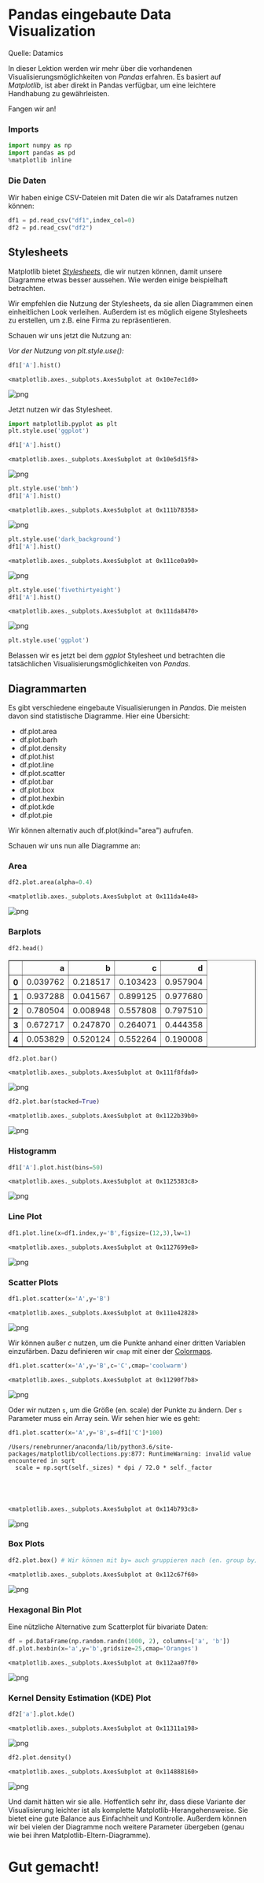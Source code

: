 # Pandas eingebaute Data Visualization

Quelle: Datamics

In dieser Lektion werden wir mehr über die vorhandenen Visualisierungsmöglichkeiten von *Pandas* erfahren. 
Es basiert auf *Matplotlib*, ist aber direkt in Pandas verfügbar, um eine leichtere Handhabung zu gewährleisten.

Fangen wir an!

### Imports


```python
import numpy as np
import pandas as pd
%matplotlib inline
```

### Die Daten
Wir haben einige CSV-Dateien mit Daten die wir als Dataframes nutzen können:


```python
df1 = pd.read_csv("df1",index_col=0)
df2 = pd.read_csv("df2")
```

## Stylesheets
Matplotlib bietet [*Stylesheets*](http://matplotlib.org/gallery.html#style_sheets), die wir nutzen können, damit unsere Diagramme etwas besser aussehen. Wie werden einige beispielhaft betrachten. 

Wir empfehlen die Nutzung der Stylesheets, da sie allen Diagrammen einen einheitlichen Look verleihen. Außerdem ist es möglich eigene Stylesheets zu erstellen, um z.B. eine Firma zu repräsentieren.

Schauen wir uns jetzt die Nutzung an:

*Vor der Nutzung von plt.style.use():*


```python
df1['A'].hist()
```




    <matplotlib.axes._subplots.AxesSubplot at 0x10e7ec1d0>




    
![png](/home/stefan/Code/Github_ContactStefanBauer/Cheatsheets-Python/02_DataScience/06_PandasIntegrierteDataVisualization/Markdown/01-Pandas_eingebaute_Data_Visualization_5_1.png)
    


Jetzt nutzen wir das Stylesheet.


```python
import matplotlib.pyplot as plt
plt.style.use('ggplot')
```


```python
df1['A'].hist()
```




    <matplotlib.axes._subplots.AxesSubplot at 0x10e5d15f8>




    
![png](/home/stefan/Code/Github_ContactStefanBauer/Cheatsheets-Python/02_DataScience/06_PandasIntegrierteDataVisualization/Markdown/01-Pandas_eingebaute_Data_Visualization_8_1.png)
    



```python
plt.style.use('bmh')
df1['A'].hist()
```




    <matplotlib.axes._subplots.AxesSubplot at 0x111b78358>




    
![png](/home/stefan/Code/Github_ContactStefanBauer/Cheatsheets-Python/02_DataScience/06_PandasIntegrierteDataVisualization/Markdown/01-Pandas_eingebaute_Data_Visualization_9_1.png)
    



```python
plt.style.use('dark_background')
df1['A'].hist()
```




    <matplotlib.axes._subplots.AxesSubplot at 0x111ce0a90>




    
![png](/home/stefan/Code/Github_ContactStefanBauer/Cheatsheets-Python/02_DataScience/06_PandasIntegrierteDataVisualization/Markdown/01-Pandas_eingebaute_Data_Visualization_10_1.png)
    



```python
plt.style.use('fivethirtyeight')
df1['A'].hist()
```




    <matplotlib.axes._subplots.AxesSubplot at 0x111da8470>




    
![png](/home/stefan/Code/Github_ContactStefanBauer/Cheatsheets-Python/02_DataScience/06_PandasIntegrierteDataVisualization/Markdown/01-Pandas_eingebaute_Data_Visualization_11_1.png)
    



```python
plt.style.use('ggplot')
```

Belassen wir es jetzt bei dem *ggplot* Stylesheet und betrachten die tatsächlichen Visualisierungsmöglichkeiten von *Pandas*.

## Diagrammarten
Es gibt verschiedene eingebaute Visualisierungen in *Pandas*. Die meisten davon sind statistische Diagramme. Hier eine Übersicht:

* df.plot.area     
* df.plot.barh     
* df.plot.density  
* df.plot.hist     
* df.plot.line     
* df.plot.scatter
* df.plot.bar      
* df.plot.box      
* df.plot.hexbin   
* df.plot.kde      
* df.plot.pie

Wir können alternativ auch df.plot(kind="area") aufrufen.

Schauen wir uns nun alle Diagramme an:

### Area


```python
df2.plot.area(alpha=0.4)
```




    <matplotlib.axes._subplots.AxesSubplot at 0x111da4e48>




    
![png](/home/stefan/Code/Github_ContactStefanBauer/Cheatsheets-Python/02_DataScience/06_PandasIntegrierteDataVisualization/Markdown/01-Pandas_eingebaute_Data_Visualization_15_1.png)
    


### Barplots


```python
df2.head()
```




<div>
<table border="1" class="dataframe">
  <thead>
    <tr style="text-align: right;">
      <th></th>
      <th>a</th>
      <th>b</th>
      <th>c</th>
      <th>d</th>
    </tr>
  </thead>
  <tbody>
    <tr>
      <th>0</th>
      <td>0.039762</td>
      <td>0.218517</td>
      <td>0.103423</td>
      <td>0.957904</td>
    </tr>
    <tr>
      <th>1</th>
      <td>0.937288</td>
      <td>0.041567</td>
      <td>0.899125</td>
      <td>0.977680</td>
    </tr>
    <tr>
      <th>2</th>
      <td>0.780504</td>
      <td>0.008948</td>
      <td>0.557808</td>
      <td>0.797510</td>
    </tr>
    <tr>
      <th>3</th>
      <td>0.672717</td>
      <td>0.247870</td>
      <td>0.264071</td>
      <td>0.444358</td>
    </tr>
    <tr>
      <th>4</th>
      <td>0.053829</td>
      <td>0.520124</td>
      <td>0.552264</td>
      <td>0.190008</td>
    </tr>
  </tbody>
</table>
</div>




```python
df2.plot.bar()
```




    <matplotlib.axes._subplots.AxesSubplot at 0x111f8fda0>




    
![png](/home/stefan/Code/Github_ContactStefanBauer/Cheatsheets-Python/02_DataScience/06_PandasIntegrierteDataVisualization/Markdown/01-Pandas_eingebaute_Data_Visualization_18_1.png)
    



```python
df2.plot.bar(stacked=True)
```




    <matplotlib.axes._subplots.AxesSubplot at 0x1122b39b0>




    
![png](/home/stefan/Code/Github_ContactStefanBauer/Cheatsheets-Python/02_DataScience/06_PandasIntegrierteDataVisualization/Markdown/01-Pandas_eingebaute_Data_Visualization_19_1.png)
    


### Histogramm


```python
df1['A'].plot.hist(bins=50)
```




    <matplotlib.axes._subplots.AxesSubplot at 0x1125383c8>




    
![png](/home/stefan/Code/Github_ContactStefanBauer/Cheatsheets-Python/02_DataScience/06_PandasIntegrierteDataVisualization/Markdown/01-Pandas_eingebaute_Data_Visualization_21_1.png)
    


### Line Plot


```python
df1.plot.line(x=df1.index,y='B',figsize=(12,3),lw=1)
```




    <matplotlib.axes._subplots.AxesSubplot at 0x1127699e8>




    
![png](/home/stefan/Code/Github_ContactStefanBauer/Cheatsheets-Python/02_DataScience/06_PandasIntegrierteDataVisualization/Markdown/01-Pandas_eingebaute_Data_Visualization_23_1.png)
    


### Scatter Plots


```python
df1.plot.scatter(x='A',y='B')
```




    <matplotlib.axes._subplots.AxesSubplot at 0x111e42828>




    
![png](/home/stefan/Code/Github_ContactStefanBauer/Cheatsheets-Python/02_DataScience/06_PandasIntegrierteDataVisualization/Markdown/01-Pandas_eingebaute_Data_Visualization_25_1.png)
    


Wir können außer *c* nutzen, um die Punkte anhand einer dritten Variablen einzufärben. Dazu definieren wir `cmap` mit einer der [Colormaps](http://matplotlib.org/users/colormaps.html).


```python
df1.plot.scatter(x='A',y='B',c='C',cmap='coolwarm')
```




    <matplotlib.axes._subplots.AxesSubplot at 0x11290f7b8>




    
![png](/home/stefan/Code/Github_ContactStefanBauer/Cheatsheets-Python/02_DataScience/06_PandasIntegrierteDataVisualization/Markdown/01-Pandas_eingebaute_Data_Visualization_27_1.png)
    


Oder wir nutzen `s`, um die Größe (en. scale) der Punkte zu ändern. Der `s` Parameter muss ein Array sein. Wir sehen hier wie es geht:


```python
df1.plot.scatter(x='A',y='B',s=df1['C']*100)
```

    /Users/renebrunner/anaconda/lib/python3.6/site-packages/matplotlib/collections.py:877: RuntimeWarning: invalid value encountered in sqrt
      scale = np.sqrt(self._sizes) * dpi / 72.0 * self._factor





    <matplotlib.axes._subplots.AxesSubplot at 0x114b793c8>




    
![png](/home/stefan/Code/Github_ContactStefanBauer/Cheatsheets-Python/02_DataScience/06_PandasIntegrierteDataVisualization/Markdown/01-Pandas_eingebaute_Data_Visualization_29_2.png)
    


### Box Plots


```python
df2.plot.box() # Wir können mit by= auch gruppieren nach (en. group by)
```




    <matplotlib.axes._subplots.AxesSubplot at 0x112c67f60>




    
![png](/home/stefan/Code/Github_ContactStefanBauer/Cheatsheets-Python/02_DataScience/06_PandasIntegrierteDataVisualization/Markdown/01-Pandas_eingebaute_Data_Visualization_31_1.png)
    


### Hexagonal Bin Plot
Eine nützliche Alternative zum Scatterplot für bivariate Daten:


```python
df = pd.DataFrame(np.random.randn(1000, 2), columns=['a', 'b'])
df.plot.hexbin(x='a',y='b',gridsize=25,cmap='Oranges')
```




    <matplotlib.axes._subplots.AxesSubplot at 0x112aa07f0>




    
![png](/home/stefan/Code/Github_ContactStefanBauer/Cheatsheets-Python/02_DataScience/06_PandasIntegrierteDataVisualization/Markdown/01-Pandas_eingebaute_Data_Visualization_33_1.png)
    


### Kernel Density Estimation (KDE) Plot


```python
df2['a'].plot.kde()
```




    <matplotlib.axes._subplots.AxesSubplot at 0x11311a198>




    
![png](/home/stefan/Code/Github_ContactStefanBauer/Cheatsheets-Python/02_DataScience/06_PandasIntegrierteDataVisualization/Markdown/01-Pandas_eingebaute_Data_Visualization_35_1.png)
    



```python
df2.plot.density()
```




    <matplotlib.axes._subplots.AxesSubplot at 0x114888160>




    
![png](/home/stefan/Code/Github_ContactStefanBauer/Cheatsheets-Python/02_DataScience/06_PandasIntegrierteDataVisualization/Markdown/01-Pandas_eingebaute_Data_Visualization_36_1.png)
    


Und damit hätten wir sie alle. Hoffentlich sehr ihr, dass diese Variante der Visualisierung leichter ist als komplette Matplotlib-Herangehensweise. Sie bietet eine gute Balance aus Einfachheit und Kontrolle. Außerdem können wir bei vielen der Diagramme noch weitere Parameter übergeben (genau wie bei ihren Matplotlib-Eltern-Diagramme).

# Gut gemacht!
